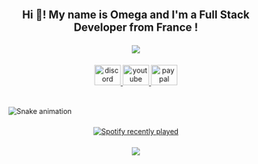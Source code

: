 <h2 align="center">Hi 👋! My name is Omega and I'm a Full Stack Developer from France !</h2>

###

<div align="center">
<img src="https://skillicons.dev/icons?i=html,css,js,php,cs,py,ts,bash,react,tailwind,vite,bootstrap,symfony,dotnet,nodejs,git,github,vscode,visualstudio,discord,obsidian,phpstorm,npm,apple,debian,kali,windows,mongodb,aws,mysql&theme=dark">
</div>

###

<div align="center">
  <a href="https://discordapp.com/users/1122447426570174555" target="_blank">
    <img src="https://raw.githubusercontent.com/maurodesouza/profile-readme-generator/master/src/assets/icons/social/discord/default.svg" width="52" height="40" alt="discord logo"  />
  </a>
  <a href="https://www.youtube.com/channel/UCPzzyi99_8D0uUcHXRwE5Lg" target="_blank">
    <img src="https://raw.githubusercontent.com/maurodesouza/profile-readme-generator/master/src/assets/icons/social/youtube/default.svg" width="52" height="40" alt="youtube logo"  />
  </a>
  <a href="https://paypal.me/FabianTreck?country.x=FR&locale.x=fr_FR" target="_blank">
    <img src="https://raw.githubusercontent.com/maurodesouza/profile-readme-generator/master/src/assets/icons/social/paypal/default.svg" width="52" height="40" alt="paypal logo"  />
  </a>
</div>

###

<br clear="both">

<img src="https://raw.githubusercontent.com/OmegazonCMoi/OmegazonCMoi/output/snake.svg" alt="Snake animation" />

###

<div align="center">
  <a href="https://open.spotify.com/user/312j54fo2zv6dh23eopbdui6vdte">
    <img src="https://spotify-recently-played-readme.vercel.app/api?user=312j54fo2zv6dh23eopbdui6vdte&count=5" alt="Spotify recently played"  />
  </a>
</div>

###

<div align="center">
  <img src="https://profile-counter.glitch.me/OmegazonCMoi/count.svg?"  />
</div>

###
